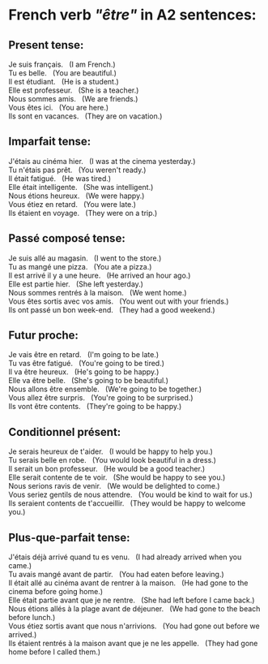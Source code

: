  # French verb *"être"* in A2 sentences:
 
## Present tense:

Je suis français. &nbsp; (I am French.) </br>
Tu es belle.  &nbsp; (You are beautiful.) </br>
Il est étudiant.  &nbsp; (He is a student.) </br>
Elle est professeur.  &nbsp; (She is a teacher.) </br>
Nous sommes amis. &nbsp;  (We are friends.) </br>
Vous êtes ici. &nbsp;  (You are here.) </br>
Ils sont en vacances. &nbsp;  (They are on vacation.) </br>

## Imparfait tense:

J'étais au cinéma hier.  &nbsp; (I was at the cinema yesterday.) </br>
Tu n'étais pas prêt.  &nbsp; (You weren't ready.) </br>
Il était fatigué.  &nbsp; (He was tired.) </br>
Elle était intelligente.  &nbsp; (She was intelligent.) </br>
Nous étions heureux. &nbsp;  (We were happy.) </br>
Vous étiez en retard.  &nbsp; (You were late.) </br>
Ils étaient en voyage.  &nbsp; (They were on a trip.) </br>

## Passé composé tense:

Je suis allé au magasin. &nbsp;  (I went to the store.) </br>
Tu as mangé une pizza.  &nbsp; (You ate a pizza.) </br>
Il est arrivé il y a une heure. &nbsp;  (He arrived an hour ago.) </br>
Elle est partie hier. &nbsp;  (She left yesterday.) </br>
Nous sommes rentrés à la maison. &nbsp;  (We went home.) </br>
Vous êtes sortis avec vos amis. &nbsp;  (You went out with your friends.) </br>
Ils ont passé un bon week-end.  &nbsp; (They had a good weekend.) </br>

## Futur proche:

Je vais être en retard.  &nbsp; (I'm going to be late.) </br>
Tu vas être fatigué.  &nbsp; (You're going to be tired.) </br>
Il va être heureux.  &nbsp; (He's going to be happy.) </br>
Elle va être belle.  &nbsp; (She's going to be beautiful.) </br>
Nous allons être ensemble. &nbsp;  (We're going to be together.) </br>
Vous allez être surpris. &nbsp;  (You're going to be surprised.) </br>
Ils vont être contents. &nbsp;  (They're going to be happy.) </br>

## Conditionnel présent:

Je serais heureux de t'aider.  &nbsp; (I would be happy to help you.) </br>
Tu serais belle en robe.  &nbsp; (You would look beautiful in a dress.) </br>
Il serait un bon professeur. &nbsp;  (He would be a good teacher.) </br>
Elle serait contente de te voir.  &nbsp; (She would be happy to see you.) </br>
Nous serions ravis de venir.  &nbsp; (We would be delighted to come.) </br>
Vous seriez gentils de nous attendre. &nbsp;  (You would be kind to wait for us.) </br>
Ils seraient contents de t'accueillir. &nbsp;  (They would be happy to welcome you.) </br>

## Plus-que-parfait tense:

J'étais déjà arrivé quand tu es venu.  &nbsp; (I had already arrived when you came.) </br>
Tu avais mangé avant de partir.  &nbsp; (You had eaten before leaving.) </br>
Il était allé au cinéma avant de rentrer à la maison.  &nbsp; (He had gone to the cinema before going home.) </br>
Elle était partie avant que je ne rentre. &nbsp;  (She had left before I came back.) </br>
Nous étions allés à la plage avant de déjeuner.  &nbsp; (We had gone to the beach before lunch.) </br>
Vous étiez sortis avant que nous n'arrivions.  &nbsp; (You had gone out before we arrived.) </br>
Ils étaient rentrés à la maison avant que je ne les appelle. &nbsp;  (They had gone home before I called them.) </br>
